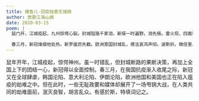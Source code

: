 ```yaml
---
title: 摸鱼儿·冠疫独善无城阙
author: 放歌江海山阙
date: 2020-03-15
poem: |
  鼠门开，江城疫起，九州惊愕心裂。封城阻路千家泪，新塜一时遍野。泪先掖。雷火现、四面驰援情意切。瘟君气泄。望历历晴川，萋萋鹦鹉，黄鹤断琴咽。

  春三月，新冠烽烟他处热。新罗瘟疠先截。欧洲意国封城乱，德法哀鸿声彻。波斯折。微信里、英伦大美瘟将劫。谁能躲得？休要甩锅来，全球一体，独善无城阙！
---
```


鼠年开年，江城疫起，惊愕神州。虽一时错乱，但封城断路的果断决策，再加上全国上下的团结一心，新冠得以全面控制。春三月，在我国抗疫渐入收尾之际，新冠又在全球肆虐，韩国沦陷、意大利沦陷、伊朗沦陷，欧洲他国和美国也正在陷入瘟疫的劫难之中。但在此时，一些无耻政要和媒体却展开了一场甩锅大战，在人类共同的劫难面前，泯灭良智，胡言乱众。有感於斯，特填词记之。
